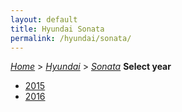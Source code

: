 ```yaml
---
layout: default
title: Hyundai Sonata
permalink: /hyundai/sonata/
---
```

[*Home*](/) > [*Hyundai*](/hyundai/) > [*Sonata*](/hyundai/sonata/)
**Select year**
- [2015](/hyundai/sonata/2015/)
- [2016](/hyundai/sonata/2016/)